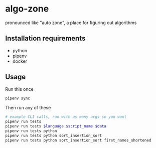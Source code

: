 # algo-zone

pronounced like "auto zone", a place for figuring out algorithms

## Installation requirements

- python
- pipenv
- docker

## Usage

Run this once

```bash
pipenv sync
```

Then run any of these

```bash
# example CLI calls, run with as many args so you want
pipenv run tests
pipenv run tests $language $script_name $data
pipenv run tests python
pipenv run tests python sort_insertion_sort
pipenv run tests python sort_insertion_sort first_names_shortened
```
